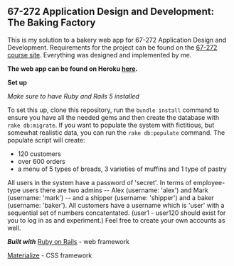 67-272 Application Design and Development: The Baking Factory
---
This is my solution to a bakery web app for 67-272 Application Design and Development. Requirements for the project can be found on the [67-272 course site](http://67272.cmuis.net/projects). Everything was designed and implemented by me.

**The web app can be found on Heroku [here](https://calm-sea-19596.herokuapp.com).** 

****Set up****

*Make sure to have Ruby and Rails 5 installed*

To set this up, clone this repository, run the `bundle install` command to ensure you have all the needed gems and then create the database with `rake db:migrate`.  If you want to populate the system with fictitious, but somewhat realistic data, you can run the `rake db:populate` command.  The populate script will create:
- 120 customers
- over 600 orders
- a menu of 5 types of breads, 3 varieties of muffins and 1 type of pastry

All users in the system have a password of 'secret'. In terms of employee-type users there are two admins -- Alex (username: 'alex') and Mark (username: 'mark') -- and a shipper (username: 'shipper') and a baker (username: 'baker'). All customers have a username which is 'user' with a sequential set of numbers concatentated. (user1 - user120 should exist for you to log in as and experiment.) Feel free to create your own accounts as well.  

*****Built with*****
[Ruby on Rails](https://rubyonrails.org/) - web framework 

[Materialize](https://materializecss.com/) - CSS framework
